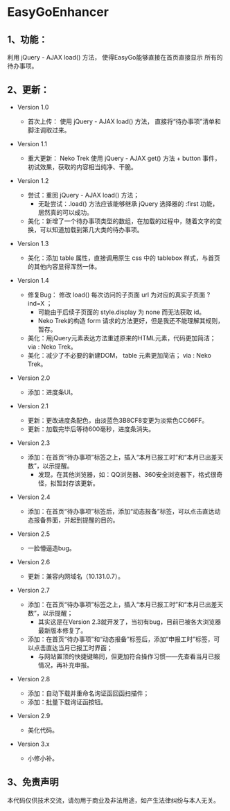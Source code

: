 # EasyGoEnhancer

## 1、功能：
利用 jQuery - AJAX load() 方法， 使得EasyGo能够直接在首页直接显示 所有的 待办事项。

## 2、更新：
* Version 1.0
    * 首次上传： 使用 jQuery - AJAX load() 方法， 直接将“待办事项”清单和脚注调取过来。

* Version 1.1
    * 重大更新： Neko Trek 使用 jQuery - AJAX get() 方法 + button 事件， 初试效果，获取的内容相当纯净、干脆。

* Version 1.2
    * 尝试：重回 jQuery - AJAX load() 方法；
        * 无耻尝试：.load() 方法应该能够继承 jQuery 选择器的 :first 功能， 居然真的可以成功。
    * 美化：新增了一个待办事项类型的数组，在加载的过程中，随着文字的变换，可以知道加载到第几大类的待办事项。

* Version 1.3
    * 美化：添加 table 属性，直接调用原生 css 中的 tablebox 样式，与首页的其他内容显得浑然一体。

* Version 1.4
    * 修复Bug： 修改 load() 每次访问的子页面 url 为对应的真实子页面 ?ind=X ；
        * 可能由于后续子页面的 style.display 为 none 而无法获取 id。
        * Neko Trek的构造 form 请求的方法更好，但是我还不能理解其规则，暂存。
    * 美化：用jQuery元素表达方法重述原来的HTML元素，代码更加简洁； via : Neko Trek。
    * 美化：减少了不必要的新建DOM， table 元素更加简洁； via : Neko Trek。

* Version 2.0
    * 添加：进度条UI。

* Version 2.1
    * 更新：更改进度条配色，由淡蓝色3B8CF8变更为淡紫色CC66FF。
    * 更新：加载完毕后等待600毫秒，进度条消失。

* Version 2.3
    * 添加：在首页“待办事项”标签之上，插入“本月已报工时”和“本月已出差天数”，以示提醒。
        * 发现，在其他浏览器，如：QQ浏览器、360安全浏览器下，格式很奇怪，拟暂封存该更新。

* Version 2.4
    * 添加：在首页“待办事项”标签后，添加“动态报备”标签，可以点击直达动态报备界面，并起到提醒的目的。

* Version 2.5
    * 一脸懵逼造bug。

* Version 2.6
    * 更新：兼容内网域名（10.131.0.7）。

* Version 2.7
    * 添加：在首页“待办事项”标签之上，插入“本月已报工时”和“本月已出差天数”，以示提醒；
        * 其实这是在Version 2.3就开发了，当初有bug，目前已被各大浏览器最新版本修复了。
    * 添加：在首页“待办事项”和“动态报备”标签后，添加“申报工时”标签，可以点击直达当月已报工时界面；
        * 与网站置顶的快捷键略同，但更加符合操作习惯——先查看当月已报情况，再补充申报。

* Version 2.8
    * 添加：自动下载并重命名询证函回函扫描件；
    * 添加：批量下载询证函按钮。

* Version 2.9
    * 美化代码。

* Version 3.x
    * 小修小补。

## 3、免责声明
本代码仅供技术交流，请勿用于商业及非法用途，如产生法律纠纷与本人无关。
